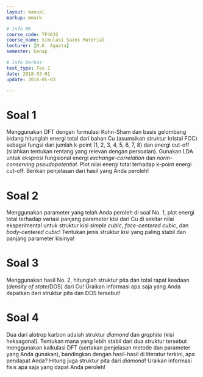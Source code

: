 ```yaml
---
layout: manual
markup: mmark

# Info MK
course_code: TF4032
course_name: Simulasi Sains Material
lecturer: [M.K. Agusta]
semester: Genap

# Info berkas
test_type: Tes 2
date: 2018-03-01
update: 2018-05-03

---
```


# Soal 1

Menggunakan DFT dengan formulasi Kohn-Sham dan basis gelombang bidang hitunglah energi total dari bahan Cu (asumsikan struktur kristal FCC) sebagai fungsi dari jumlah k-point (1, 2, 3, 4, 5, 6, 7, 8) dan energi cut-off (silahkan tentukan rentang yang relevan dengan persoalan). Gunakan LDA untuk ekspresi fungsional energi *exchange-correlation* dan *norm-conserving pseudopotential*. Plot nilai energi total terhadap k-point energi cut-off. Berikan penjelasan dari hasil yang Anda peroleh!

# Soal 2

Menggunakan parameter yang telah Anda peroleh di soal No. 1, plot energi total terhadap variasi panjang parameter kisi dari Cu di sekitar nilai eksperimental untuk struktur kisi *simple cubic*, *face-centered cubic*, dan *body-centered cubic*! Tentukan jenis struktur kisi yang paling stabil dan panjang parameter kisinya!

# Soal 3

Menggunakan hasil No. 2, hitunglah struktur pita dan total rapat keadaan (*density of state*/DOS) dari Cu! Uraikan informasi apa saja yang Anda dapatkan dari struktur pita dan DOS tersebut!

# Soal 4

Dua dari alotrop karbon adalah struktur *diamond* dan *graphite* (kisi heksagonal). Tentukan mana yang lebih stabil dari dua struktur tersebut menggunakan kalkulasi DFT (sertakan penjelasan metode dan parameter yang Anda gunakan), bandingkan dengan hasil-hasil di literatur terkini, apa pendapat Anda? Hitung juga struktur pita dari *diamond*! Uraikan informasi fisis apa saja yang dapat Anda peroleh!
